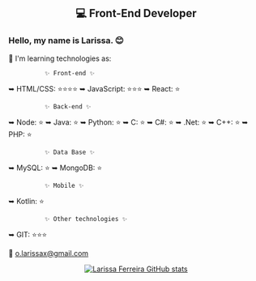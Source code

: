 ### 
<h2 align="center">💻 Front-End Developer</h2> 

<h3>Hello, my name is Larissa. 😊</h3>

🌱 I'm learning technologies as:
 
              ✨ Front-end ✨
➥ HTML/CSS: ⭐⭐⭐⭐
➥ JavaScript: ⭐⭐⭐
➥ React: ⭐
 
              ✨ Back-end ✨
➥ Node: ⭐
➥ Java: ⭐
➥ Python: ⭐
➥ C: ⭐
➥ C#: ⭐
➥ .Net: ⭐
➥ C++: ⭐
➥ PHP: ⭐
 
              ✨ Data Base ✨
 
➥ MySQL: ⭐
➥ MongoDB: ⭐
 
              ✨ Mobile ✨
➥ Kotlin: ⭐
 
              ✨ Other technologies ✨
➥ GIT: ⭐⭐⭐
 
 
📧 o.larissax@gmail.com



<div align="center">
  
  [![Larissa Ferreira GitHub stats](https://github-readme-stats.vercel.app/api?username=redpyxel&show_icons=true&theme=midnight-purple)](https://github.com/anuraghazra/github-readme-stats)
  
</div>

<!--
**redpyxel/redpyxel** is a ✨ _special_ ✨ repository because its `README.md` (this file) appears on your GitHub profile.

Here are some ideas to get you started:

- 🔭 I’m currently working on ...
- 🌱 I’m currently learning ...
- 👯 I’m looking to collaborate on ...
- 🤔 I’m looking for help with ...
- 💬 Ask me about ...
- 📫 How to reach me: ...
- 😄 Pronouns: ...
- ⚡ Fun fact: ...
-->
